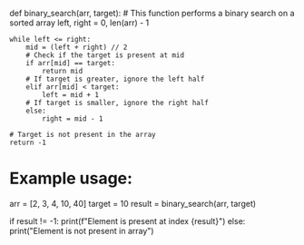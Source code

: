 def binary_search(arr, target):
    # This function performs a binary search on a sorted array
    left, right = 0, len(arr) - 1

    while left <= right:
        mid = (left + right) // 2
        # Check if the target is present at mid
        if arr[mid] == target:
            return mid
        # If target is greater, ignore the left half
        elif arr[mid] < target:
            left = mid + 1
        # If target is smaller, ignore the right half
        else:
            right = mid - 1

    # Target is not present in the array
    return -1

# Example usage:
arr = [2, 3, 4, 10, 40]
target = 10
result = binary_search(arr, target)

if result != -1:
    print(f"Element is present at index {result}")
else:
    print("Element is not present in array")
